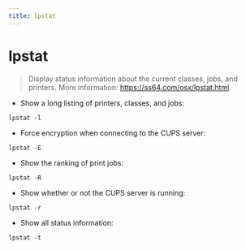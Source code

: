 ```yaml
---
title: lpstat
---
```

# lpstat

> Display status information about the current classes, jobs, and printers.
> More information: <https://ss64.com/osx/lpstat.html>.

- Show a long listing of printers, classes, and jobs:

`lpstat -l`

- Force encryption when connecting to the CUPS server:

`lpstat -E`

- Show the ranking of print jobs:

`lpstat -R`

- Show whether or not the CUPS server is running:

`lpstat -r`

- Show all status information:

`lpstat -t`
